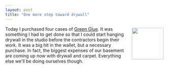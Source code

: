 ```yaml
---
layout: post
title: "One more step toward drywall"
---
```


<p><img style="MARGIN: 5px" src="http://www.greengluecompany.com/images/index/greenGlueTubes2.png" width="100" align="right" />Today I purchased four cases of <a href="http://www.greengluecompany.com" target="_blank">Green Glue</a>. It was something I had to get done so that I could start hanging drywall in the studio before the contractors begin their work. It was a big hit in the wallet, but a necessary purchase. In fact, the biggest expenses of our basement are coming up now with drywall and carpet. Everything else we'll be doing ourselves though.</p> 
